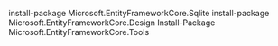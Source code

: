 install-package Microsoft.EntityFrameworkCore.Sqlite
install-package Microsoft.EntityFrameworkCore.Design
Install-Package Microsoft.EntityFrameworkCore.Tools